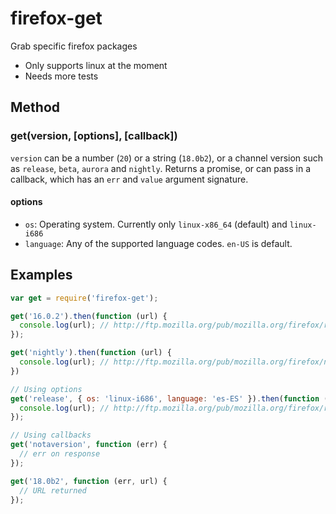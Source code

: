 firefox-get
=====
Grab specific firefox packages

* Only supports linux at the moment
* Needs more tests

## Method

### get(version, [options], [callback])

`version` can be a number (`20`) or a string (`18.0b2`), or a channel version such as `release`, `beta`, `aurora` and `nightly`. Returns a promise, or can pass in a callback, which has an `err` and `value` argument signature.

#### options

* `os`: Operating system. Currently only `linux-x86_64` (default) and `linux-i686`
* `language`: Any of the supported language codes. `en-US` is default.

## Examples

```javascript
var get = require('firefox-get');

get('16.0.2').then(function (url) {
  console.log(url); // http://ftp.mozilla.org/pub/mozilla.org/firefox/releases/16.0.2/linux-x86_64/en-US/firefox-16.0.2.tar.bz2
});

get('nightly').then(function (url) {
  console.log(url); // http://ftp.mozilla.org/pub/mozilla.org/firefox/nightly/latest-trunk-firefox-24.0a.en-US.linux-x86_64.tar.bz2
})

// Using options
get('release', { os: 'linux-i686', language: 'es-ES' }).then(function (url) {
  console.log(url); // http://ftp.mozilla.org/pub/mozilla.org/firefox/releases/linux-i686/es-ES/firefox-21.0.tar.bz2
});

// Using callbacks
get('notaversion', function (err) {
  // err on response
});

get('18.0b2', function (err, url) {
  // URL returned
});
```
